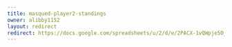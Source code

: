 ```yaml
---
title: masqued-player2-standings
owner: alibby1152
layout: redirect
redirect: https://docs.google.com/spreadsheets/u/2/d/e/2PACX-1vQWpje5O_gm9kHMvRRGFkBDWFy8oRCAdS8rTfg4qWaej5kOJvOgzd0mQXaB7oOq81TcqLFh9epOZMNK/pubhtml?gid=886302075&single=true
---
```

